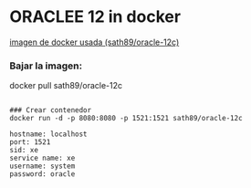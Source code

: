 # ORACLEE 12 in docker
[imagen de docker usada (sath89/oracle-12c)](https://hub.docker.com/r/sath89/oracle-12c/)


### Bajar la imagen:
docker pull sath89/oracle-12c
```

### Crear contenedor
docker run -d -p 8080:8080 -p 1521:1521 sath89/oracle-12c
```

```
hostname: localhost
port: 1521
sid: xe
service name: xe
username: system
password: oracle
```